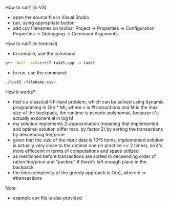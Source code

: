 How to run? (in VS)
- open the source file in Visual Studio
- run, using appropriate button
- add csv filenames on toolbar Project -> Properties -> Configuration Properties -> Debugging -> Command Arguments 

How to run? (in terminal)
- to compile, use the command 
```bash 
g++ -Wall -std=c++17 task5.cpp -o task5
```
- to run, use the command:
```bash
./task5 <fileName.csv>
```

How it works?
- that's a classical NP-hard problem, which can be solved using dynamic programming in O(n * M), where n is #transactions and M is the max size of the backpack, the runtime is pseudo-polynomial, because it's actually exponential in log M
- my solution implements 2-approximation (meaning that implemented and optimal solution differ max. by factor 2) by sorting the transactions by descending fee/price
- given that the size of the input data is 10^5 items, implemented solution is actually very close to the optimal one (in practice << 2 times), so it's more effieceint in terms of computations and space utilized
- as mentioned before transactions are sorted in decsending order of ration fee/price and "packed" if there's left enough place in the backpack 
- the time complexity of the greedy approach is O(n), where n := #transactions

Note:
- example csv file is also provided



